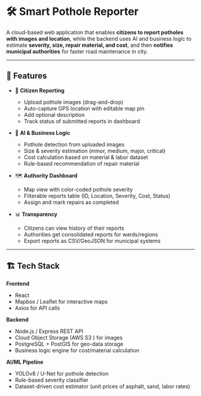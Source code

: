 # 🛠️ Smart Pothole Reporter

A cloud-based web application that enables **citizens to report potholes with images and location**, while the backend uses AI and business logic to estimate **severity, size, repair material, and cost**, and then **notifies municipal authorities** for faster road maintenance in city.

---

## 🌟 Features

- 📸 **Citizen Reporting**
  - Upload pothole images (drag-and-drop)
  - Auto-capture GPS location with editable map pin
  - Add optional description
  - Track status of submitted reports in dashboard

- 🤖 **AI & Business Logic**
  - Pothole detection from uploaded images
  - Size & severity estimation (minor, medium, major, critical)
  - Cost calculation based on material & labor dataset
  - Rule-based recommendation of repair material

- 🗺️ **Authority Dashboard**
  - Map view with color-coded pothole severity
  - Filterable reports table (ID, Location, Severity, Cost, Status)
  - Assign and mark repairs as completed

- 📊 **Transparency**
  - Citizens can view history of their reports
  - Authorities get consolidated reports for wards/regions
  - Export reports as CSV/GeoJSON for municipal systems

---

## 🏗️ Tech Stack

**Frontend**
- React 
- Mapbox / Leaflet for interactive maps
- Axios for API calls

**Backend**
- Node.js / Express REST API 
- Cloud Object Storage (AWS S3 ) for images
- PostgreSQL + PostGIS for geo-data storage
- Business logic engine for cost/material calculation

**AI/ML Pipeline**
- YOLOv8 / U-Net for pothole detection
- Rule-based severity classifier
- Dataset-driven cost estimator (unit prices of asphalt, sand, labor rates)





